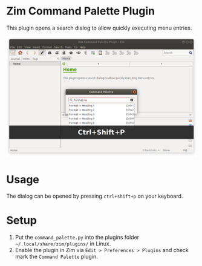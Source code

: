 # Zim Command Palette Plugin

This plugin opens a search dialog to allow quickly executing menu entries.

![Zim Command Palette Plugin](zim-plugin-command-palette.png)

# Usage

The dialog can be opened by pressing ```ctrl+shift+p``` on your keyboard.

# Setup

1. Put the `command_palette.py` into the plugins folder `~/.local/share/zim/plugins/` in Linux.
2. Enable the plugin in Zim via `Edit > Preferences > Plugins` and check mark the `Command Palette` plugin.



